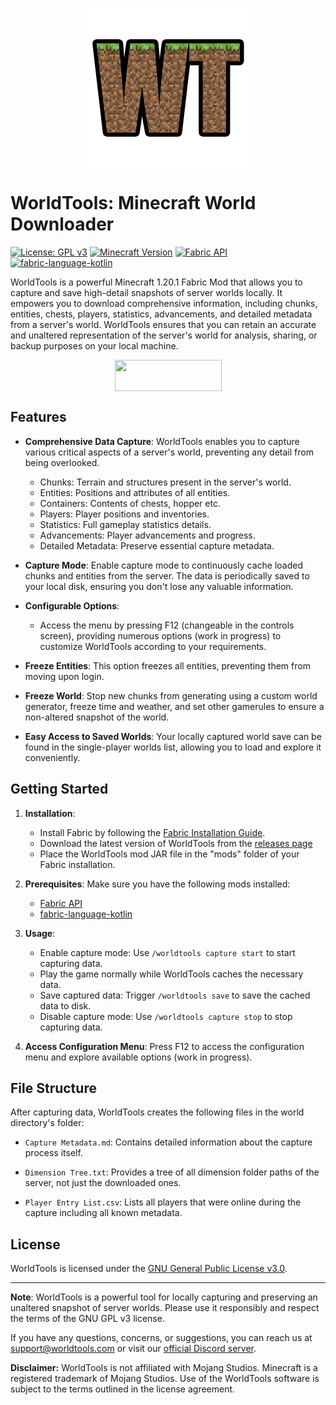 <p><img style="display: block; margin-left: auto; margin-right: auto;" src="src/main/resources/assets/world_tools/WorldTools.png" alt="" width="256" height="256" ></p>

# WorldTools: Minecraft World Downloader

[![License: GPL v3](https://img.shields.io/badge/License-GPL%20v3-blue.svg)](https://www.gnu.org/licenses/gpl-3.0.en.html)
[![Minecraft Version](https://img.shields.io/badge/Minecraft-1.20.1-brightgreen)](https://www.minecraft.net/)
[![Fabric API](https://img.shields.io/badge/Fabric%20API-Required-orange)](https://www.curseforge.com/minecraft/mc-mods/fabric-api)
[![fabric-language-kotlin](https://img.shields.io/badge/fabric--language--kotlin-Required-orange)](https://www.curseforge.com/minecraft/mc-mods/fabric-language-kotlin)

WorldTools is a powerful Minecraft 1.20.1 Fabric Mod
that allows you to capture and save high-detail snapshots of server worlds locally.
It empowers you to download comprehensive information, including chunks, entities,
chests, players, statistics, advancements, and detailed metadata from a server's world.
WorldTools ensures that you can retain an accurate and unaltered representation of the server's world for analysis,
sharing, or backup purposes on your local machine.
<p><a title="Fabric Language Kotlin" href="https://minecraft.curseforge.com/projects/fabric-language-kotlin" target="_blank" rel="noopener noreferrer"><img style="display: block; margin-left: auto; margin-right: auto;" src="https://i.imgur.com/c1DH9VL.png" alt="" width="171" height="50" /></a></p>

## Features

- **Comprehensive Data Capture**: WorldTools enables you to capture various critical aspects of a server's world, preventing any detail from being overlooked.
    - Chunks: Terrain and structures present in the server's world.
    - Entities: Positions and attributes of all entities.
    - Containers: Contents of chests, hopper etc.
    - Players: Player positions and inventories.
    - Statistics: Full gameplay statistics details.
    - Advancements: Player advancements and progress.
    - Detailed Metadata: Preserve essential capture metadata.

- **Capture Mode**: Enable capture mode to continuously cache loaded chunks and entities from the server. The data is periodically saved to your local disk, ensuring you don't lose any valuable information.

- **Configurable Options**:
    - Access the menu by pressing F12 (changeable in the controls screen), providing numerous options (work in progress) to customize WorldTools according to your requirements.

- **Freeze Entities**: This option freezes all entities, preventing them from moving upon login.

- **Freeze World**: Stop new chunks from generating using a custom world generator, freeze time and weather, and set other gamerules to ensure a non-altered snapshot of the world.

- **Easy Access to Saved Worlds**: Your locally captured world save can be found in the single-player worlds list, allowing you to load and explore it conveniently.

## Getting Started

1. **Installation**:
    - Install Fabric by following the [Fabric Installation Guide](https://fabricmc.net/wiki/install).
    - Download the latest version of WorldTools from the [releases page](https://github.com/Avanatiker/WorldTools/releases)
    - Place the WorldTools mod JAR file in the "mods" folder of your Fabric installation.

2. **Prerequisites**: Make sure you have the following mods installed:
    - [Fabric API](https://www.curseforge.com/minecraft/mc-mods/fabric-api)
    - [fabric-language-kotlin](https://www.curseforge.com/minecraft/mc-mods/fabric-language-kotlin)

3. **Usage**:
    - Enable capture mode: Use `/worldtools capture start` to start capturing data.
    - Play the game normally while WorldTools caches the necessary data.
    - Save captured data: Trigger `/worldtools save` to save the cached data to disk.
    - Disable capture mode: Use `/worldtools capture stop` to stop capturing data.

4. **Access Configuration Menu**: Press F12 to access the configuration menu and explore available options (work in progress).

## File Structure

After capturing data, WorldTools creates the following files in the world directory's folder:

- `Capture Metadata.md`: Contains detailed information about the capture process itself.

- `Dimension Tree.txt`: Provides a tree of all dimension folder paths of the server, not just the downloaded ones.

- `Player Entry List.csv`: Lists all players that were online during the capture including all known metadata.

## License

WorldTools is licensed under the [GNU General Public License v3.0](LICENSE.md).

---

**Note**: WorldTools is a powerful tool for locally capturing and preserving an unaltered snapshot of server worlds. Please use it responsibly and respect the terms of the GNU GPL v3 license.

If you have any questions, concerns, or suggestions, you can reach us at support@worldtools.com or visit our [official Discord server](https://discord.gg/worldtools).

**Disclaimer:** WorldTools is not affiliated with Mojang Studios. Minecraft is a registered trademark of Mojang Studios. Use of the WorldTools software is subject to the terms outlined in the license agreement.
